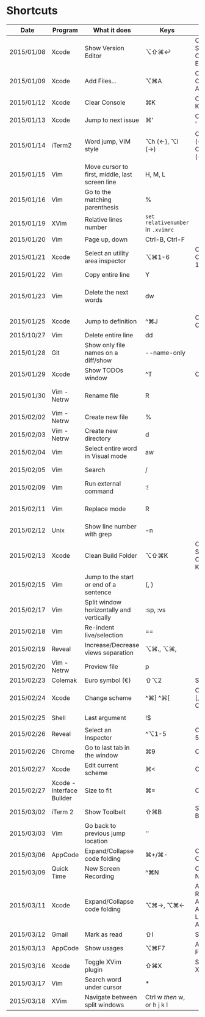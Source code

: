 # Shortcuts

Date | Program | What it does | Keys | Keys | Notes
---|---|---|---|---|---
2015/01/08 | Xcode | Show Version Editor | ⌥⇧⌘↩ | Option Shift Command Enter |
2015/01/09 | Xcode | Add Files... | ⌥⌘A | Option Command A |
2015/01/12 | Xcode | Clear Console | ⌘K | Command K |
2015/01/13 | Xcode | Jump to next issue | ⌘'| Command ' |
2015/01/14 | iTerm2 | Word jump, VIM style | ⌥h (←), ⌥l (→) | Option H (←), Option L (→) | https://coderwall.com/p/h6yfda/use-and-to-jump-forwards-backwards-words-in-iterm-2-on-os-x
2015/01/15 | Vim | Move cursor to first, middle, last screen line | H, M, L | |
2015/01/16 | Vim | Go to the matching parenthesis | % | |
2015/01/19 | XVim | Relative lines number | `set relativenumber` in `.xvimrc` | | Port of [this](http://jeffkreeftmeijer.com/2012/relative-line-numbers-in-vim-for-super-fast-movement/) vim plugin
2015/01/20 | Vim | Page up, down | Ctrl-B, Ctrl-F | | |
2015/01/21 | Xcode | Select an utility area inspector | ⌥⌘1-6 | Option Command 1 to 6 |
2015/01/22 | Vim | Copy entire line | Y | |
2015/01/23 | Vim | Delete the next <number> words | d<number>w | | This is actually a deeper combo: command number motion, which repeats command number times in the motiond direction (_I think_)
2015/01/25 | Xcode | Jump to definition | ^⌘J | Ctrl Comant J | Jump to definition on what's under the cursor
2015/10/27 | Vim | Delete entire line | dd | |
2015/01/28 | Git | Show only file names on a diff/show | --name-only | | Use this `git show HEAD --name-only` to see only the names of the files changed in the last commit
2015/01/29 | Xcode | Show TODOs window | ^T | Ctrl T | Needs the [XToDo plugin](https://github.com/trawor/XToDo) to be installed
2015/01/30 | Vim - Netrw | Rename file | R | | _To be fair it'd always been written on the header, quite silly that I had to google it..._
2015/02/02 | Vim - Netrw | Create new file | % | | _This one wasn't in the header instead ^^_
2015/02/03 | Vim - Netrw | Create new directory | d | | 
2015/02/04 | Vim | Select entire word in Visual mode | aw | |
2015/02/05 | Vim | Search | / | | _Then using n you can go to the next match_ |
2015/02/09 | Vim | Run external command | :! | |
2015/02/11 | Vim | Replace mode | R | | "Replace mode is like Insert mode, but every typed character deletes an existing character." `vimtutor`
2015/02/12 | Unix | Show line number with grep | -n | | _Ok this is an option, but it's kind of a shortcut right?_
2015/02/13 | Xcode | Clean Build Folder | ⌥⇧⌘K | Option Shift Command K | Deletes the infamous DerivedData folder
2015/02/15 | Vim | Jump to the start or end of a sentence | (, ) | |
2015/02/17 | Vim | Split window horizontally and vertically | :sp, :vs | |
2015/02/18 | Vim | Re-indent live/selection | == | |
2015/02/19 | Reveal | Increase/Decrease views separation | ⌥⌘., ⌥⌘, | |
2015/02/20 | Vim - Netrw | Preview file | p | |
2015/02/23 | Colemak | Euro symbol (€) | ⇧⌥2| Shift Alt 2 | |
2015/02/24 | Xcode | Change scheme | ^⌘] ^⌘[ | Ctrl Cmd [, Ctrl Cmd ] |
2015/02/25 | Shell | Last argument | !$ | | `chmod 755 /etc/file; vim !$ # vim /etc/file`
2015/02/26 | Reveal | Select an Inspector | ^⌥1-5 | Ctrl Alt 1-5 |
2015/02/26 | Chrome | Go to last tab in the window | ⌘9 | Cmd 9 | |
2015/02/27 | Xcode | Edit current scheme | ⌘< | Cmd < | |
2015/02/27 | Xcode - Interface Builder | Size to fit | ⌘= | Cmd = | |
2015/03/02 | iTerm 2 | Show Toolbelt | ⇧⌘B | Shift Cmd B | |
2015/03/03 | Vim | Go back to previous jump location | '' | | 
2015/03/06 | AppCode | Expand/Collapse code folding | ⌘+/⌘- | Cmd + / Cmd - | _This is for keyboards without NumPad_ |
2015/03/09 | Quick Time | New Screen Recording | ^⌘N | Ctrl Cmd N | |
2015/03/11 | Xcode | Expand/Collapse code folding | ⌥⌘→, ⌥⌘←| Alt Cmd Right Arrow / Alt Cmd Left Arrow | |
2015/03/12 | Gmail | Mark as read | ⇧I | Shift I | |
2015/03/13 | AppCode | Show usages | ⌥⌘F7 | Alt Cmd F7 | |
2015/03/16 | Xcode | Toggle XVim plugin | ⇧⌘X | Shift Cmd X | _Useful sometimes, like when you have to add emojis :smile:_ |
2015/03/17 | Vim | Search word under cursor | * | |
2015/03/18 | XVim | Navigate between split windows | Ctrl w _then_ w, or h j k l | | _Same as VIM, of course :simple_smile_
